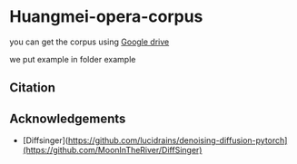 # Huangmei-opera-corpus
you can get the corpus using [Google drive](https://drive.google.com/file/d/1PB9JX1ncfRzd51AoNW9q5onUSZLakHyC/view?usp=sharing)

we put example in folder example
## Citation

## Acknowledgements
* [Diffsinger](https://github.com/lucidrains/denoising-diffusion-pytorch](https://github.com/MoonInTheRiver/DiffSinger)

